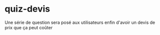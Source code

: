# quiz-devis
Une série de question sera posé aux utilisateurs enfin d'avoir un devis de prix que ça peut coûter 
